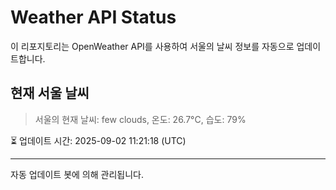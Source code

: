
# Weather API Status

이 리포지토리는 OpenWeather API를 사용하여 서울의 날씨 정보를 자동으로 업데이트합니다.

## 현재 서울 날씨
> 서울의 현재 날씨: few clouds, 온도: 26.7°C, 습도: 79%

⏳ 업데이트 시간: 2025-09-02 11:21:18 (UTC)

---
자동 업데이트 봇에 의해 관리됩니다.
